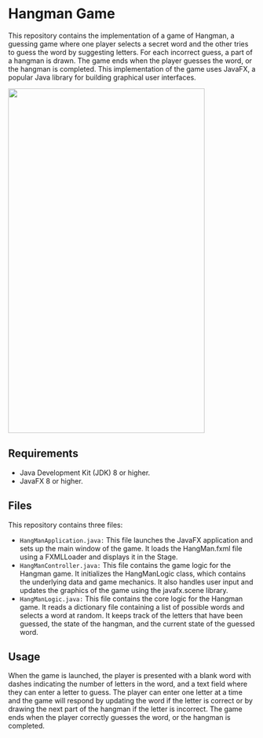 # Hangman Game 
This repository contains the implementation of a game of Hangman, a guessing game where one player selects a secret word and the other tries to guess the word by suggesting letters. For each incorrect guess, a part of a hangman is drawn. The game ends when the player guesses the word, or the hangman is completed. This implementation of the game uses JavaFX, a popular Java library for building graphical user interfaces.

<img src="https://github.com/AyalaBardugo/Hangman-JavaFX/assets/120474850/6b38184c-b38f-48d2-8616-34de46548cf6" width="400" height="700"/>

## Requirements
- Java Development Kit (JDK) 8 or higher.
- JavaFX 8 or higher.

## Files
This repository contains three files:

- `HangManApplication.java:` This file launches the JavaFX application and sets up the main window of the game. It loads the HangMan.fxml file using a FXMLLoader and displays it in the Stage.
- `HangManController.java:` This file contains the game logic for the Hangman game. It initializes the HangManLogic class, which contains the underlying data and game mechanics. It also handles user input and updates the graphics of the game using the javafx.scene library.
- `HangManLogic.java:` This file contains the core logic for the Hangman game. It reads a dictionary file containing a list of possible words and selects a word at random. It keeps track of the letters that have been guessed, the state of the hangman, and the current state of the guessed word.

## Usage

When the game is launched, the player is presented with a blank word with dashes indicating the number of letters in the word, and a text field where they can enter a letter to guess. The player can enter one letter at a time and the game will respond by updating the word if the letter is correct or by drawing the next part of the hangman if the letter is incorrect. The game ends when the player correctly guesses the word, or the hangman is completed.


